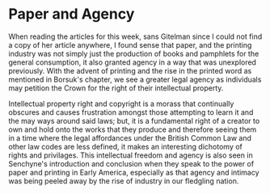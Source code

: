 # Paper and Agency
When reading the articles for this week, sans Gitelman since I could not find a copy of her article anywhere, I found sense that paper, and the printing industry was not simply just the production of books and pamphlets for the general consumption, it also granted agency in a way that was unexplored previously. With the advent of printing and the rise in the printed word as mentioned in Borsuk's chapter, we see a greater legal agency as individuals may petition the Crown for the right of their intellectual property. 

Intellectual property right and copyright is a morass that continually obscures and causes frustration amongst those attempting to learn it and the may ways around said laws; but, it is a fundamental right of a creator to own and hold onto the works that they produce and therefore seeing them in a time where the legal affordances under the British Common Law and other law codes are less defined, it makes an interesting dichotomy of rights and privilages. This intellectual freedom and agency is also seen in Senchyne's introduction and conclusion when they speak to the power of paper and printing in Early America, especially as that agency and intimacy was being peeled away by the rise of industry in our fledgling nation.